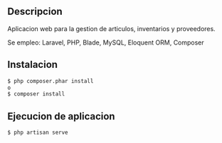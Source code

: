 ## Descripcion
Aplicacion web para la gestion de articulos, inventarios y proveedores.

Se empleo: Laravel, PHP, Blade, MySQL, Eloquent ORM, Composer

## Instalacion

```bash
$ php composer.phar install 
o
$ composer install
```

## Ejecucion de aplicacion

```bash
$ php artisan serve
```


